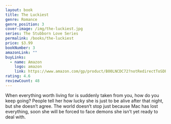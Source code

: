 ```yaml
---
layout: book
title: The Luckiest
genre: Romance
genre_position: 3
cover-image: /img/the-luckiest.jpg
series: The Stubborn Love Series
permalink: /books/the-luckiest
price: $3.99
bookNumber: 3
amazonLink: ""
buyLinks:
  - name: Amazon
    logo: amazon
    link: https://www.amazon.com/gp/product/B00LNCDC72?notRedirectToSDP=1&ref_=dbs_mng_calw_2&storeType=ebooks
rating: 4.6
reviewCount: 48
---
```

When everything worth living for is suddenly taken from you, how do you keep going? People tell her how lucky she is just to be alive after that night, but she doesn’t agree. The world doesn’t stop just because Mac has lost everything, soon she will be forced to face demons she isn’t yet ready to deal with.
